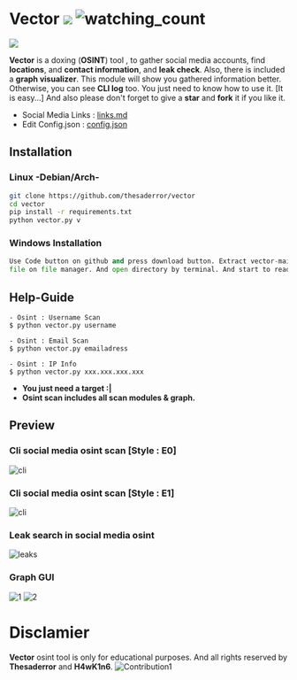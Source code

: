 # Vector ![](https://img.shields.io/badge/python-3670A0?style=for-the-badge&logo=python&logoColor=ffdd54) <img src="https://komarev.com/ghpvc/?username=thesaderror&color=brightgreen" alt="watching_count" />
![](https://upload.wikimedia.org/wikipedia/commons/thumb/c/cb/Vector_Logo_black_red_RGB.svg/1280px-Vector_Logo_black_red_RGB.svg.png)

**Vector** is a doxing (**OSINT**) tool , to gather social media accounts, find **locations**, and **contact information**, and **leak check**. Also, there is included a **graph visualizer**. This module will show you gathered information better. Otherwise, you can see **CLI log** too. You just need to know how to use it. [It is easy...] And also please don't forget to give a **star** and **fork** it if you like it. 

* Social Media Links : [links.md](links.md)
* Edit Config.json   : [config.json](config.json)

## Installation

### Linux -Debian/Arch-
```bash
git clone https://github.com/thesaderror/vector
cd vector
pip install -r requirements.txt
python vector.py v
```
### Windows Installation
```python
Use Code button on github and press download button. Extract vector-main zip , rar or tar.gz 
file on file manager. And open directory by terminal. And start to read Help-Guide.```
```

## Help-Guide
```
- Osint : Username Scan
$ python vector.py username

- Osint : Email Scan
$ python vector.py emailadress

- Osint : IP Info
$ python vector.py xxx.xxx.xxx.xxx
```
* **You just need a target :|**
* **Osint scan includes all scan modules & graph.**
## Preview

### Cli social media osint scan [Style : E0]
![cli](https://i.hizliresim.com/trpvgr5.PNG)

### Cli social media osint scan [Style : E1]
![cli](https://i.hizliresim.com/4r2x3q3.PNG)

### Leak search in social media osint
![leaks](https://i.hizliresim.com/5fusmd8.png)

### Graph GUI
![1](https://i.hizliresim.com/bgnl7da.PNG)
![2](https://i.hizliresim.com/rqz6n9e.PNG)

# Disclamier
**Vector** osint tool is only for educational purposes. And all rights reserved by **Thesaderror** and **H4wK1n6**.
![Contribution1](https://activity-graph.herokuapp.com/graph?username=thesaderror&theme=react-dark&hide_border=true&area=true)
